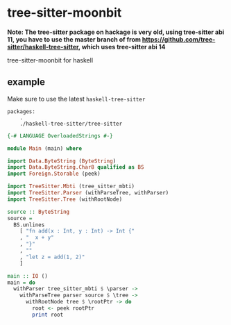 # tree-sitter-moonbit

**Note: The tree-sitter package on hackage is very old, using tree-sitter abi 11, you have to use the master branch of from https://github.com/tree-sitter/haskell-tree-sitter, which uses tree-sitter abi 14**

tree-sitter-moonbit for haskell

## example

Make sure to use the latest `haskell-tree-sitter`
```cabal
packages:
    .
    ./haskell-tree-sitter/tree-sitter

```

```haskell
{-# LANGUAGE OverloadedStrings #-}

module Main (main) where

import Data.ByteString (ByteString)
import Data.ByteString.Char8 qualified as BS
import Foreign.Storable (peek)

import TreeSitter.Mbti (tree_sitter_mbti)
import TreeSitter.Parser (withParseTree, withParser)
import TreeSitter.Tree (withRootNode)

source :: ByteString
source =
  BS.unlines
    [ "fn add(x : Int, y : Int) -> Int {"
    , "  x + y"
    , "}"
    , ""
    , "let z = add(1, 2)"
    ]

main :: IO ()
main = do
  withParser tree_sitter_mbti $ \parser ->
    withParseTree parser source $ \tree ->
      withRootNode tree $ \rootPtr -> do
        root <- peek rootPtr
        print root

```
